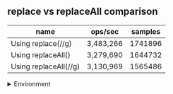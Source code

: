 ## replace vs replaceAll comparison

|name|ops/sec|samples|
|-|-|-|
|Using replace(//g)|3,483,266|1741896|
|Using replaceAll()|3,279,690|1644732|
|Using replaceAll(//g)|3,130,969|1565486|


<details>
<summary>Environment</summary>

* __Machine:__ linux x64 | 4 vCPUs | 7.6GB Mem
* __Run:__ Fri Oct 17 2025 16:55:06 GMT+0000 (Coordinated Universal Time)
* __Node:__ `v22.15.1`
</details>

<!--
{"environment":{"platform":"linux","arch":"x64","cpus":4,"totalMemory":7.59783935546875},"benchmarks":[{"name":"Using replace(//g)","samples":1741896,"opsSec":3483266.2218634067},{"name":"Using replaceAll()","samples":1644732,"opsSec":3279690.312967178},{"name":"Using replaceAll(//g)","samples":1565486,"opsSec":3130969.9648695225}]}-->
